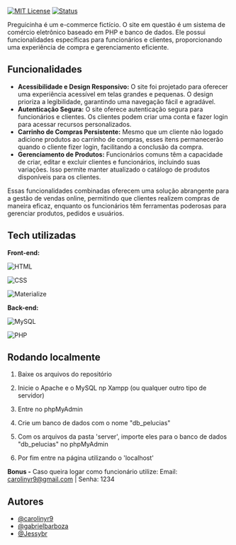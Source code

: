 [![MIT License](https://img.shields.io/badge/License-MIT-green.svg)](https://choosealicense.com/licenses/mit/)  [![Status](https://img.shields.io/badge/Status-Progresso-%2322af2e?style=flat)](https://choosealicense.com/licenses/mit/)

Preguicinha é um e-commerce fictício. O site em questão é um sistema de comércio eletrônico baseado em PHP e banco de dados. Ele possui funcionalidades específicas para funcionários e clientes, proporcionando uma experiência de compra e gerenciamento eficiente.


## Funcionalidades

- **Acessibilidade e Design Responsivo:**
O site foi projetado para oferecer uma experiência acessível em telas grandes e pequenas. O design prioriza a legibilidade, garantindo uma navegação fácil e agradável.
- **Autenticação Segura:**
O site oferece autenticação segura para funcionários e clientes. Os clientes podem criar uma conta e fazer login para acessar recursos personalizados.
- **Carrinho de Compras Persistente:**
Mesmo que um cliente não logado adicione produtos ao carrinho de compras, esses itens permanecerão quando o cliente fizer login, facilitando a conclusão da compra.
- **Gerenciamento de Produtos:**
Funcionários comuns têm a capacidade de criar, editar e excluir clientes e funcionários, incluindo suas variações. Isso permite manter atualizado o catálogo de produtos disponíveis para os clientes.

Essas funcionalidades combinadas oferecem uma solução abrangente para a gestão de vendas online, permitindo que clientes realizem compras de maneira eficaz, enquanto os funcionários têm ferramentas poderosas para gerenciar produtos, pedidos e usuários.

## Tech utilizadas

**Front-end:** 

![HTML](https://img.shields.io/badge/HTML-239120?style=for-the-badge&logo=html5&logoColor=white)

![CSS](https://img.shields.io/badge/CSS-239120?&style=for-the-badge&logo=css3&logoColor=white)

![Materialize](https://img.shields.io/badge/Materialize-EC767D?style=for-the-badge&logo=materialize&logoColor=white)

**Back-end:** 

![MySQL](https://img.shields.io/badge/MySQL-00000F?style=for-the-badge&logo=mysql&logoColor=white)

![PHP](https://img.shields.io/badge/PHP-777BB4?style=for-the-badge&logo=php&logoColor=white)


## Rodando localmente

1. Baixe os arquivos do repositório

2. Inicie o Apache e o MySQL np Xampp (ou qualquer outro tipo de servidor)

3. Entre no phpMyAdmin

4. Crie um banco de dados com o nome "db_pelucias"

5. Com os arquivos da pasta 'server', importe eles para o banco de dados "db_pelucias" no phpMyAdmin

6. Por fim entre na página utilizando o 'localhost'

**Bonus -** Caso queira logar como funcionário utilize:
Email: carolinyr9@gmail.com  | Senha: 1234


## Autores

- [@carolinyr9](https://github.com/carolinyr9)
- [@gabrieIbarboza](https://github.com/gabrieIbarboza)
- [@Jessybr](https://github.com/Jessybr)
